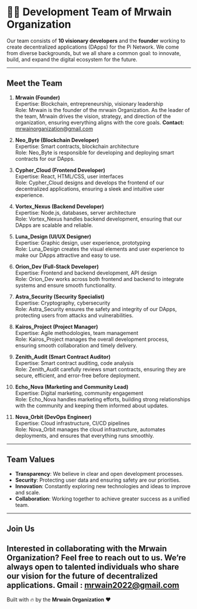 # 👩‍💻 Development Team of Mrwain Organization

Our team consists of **10 visionary developers** and the **founder** working to create decentralized applications (DApps) for the Pi Network. We come from diverse backgrounds, but we all share a common goal: to innovate, build, and expand the digital ecosystem for the future.

---

## Meet the Team

1. **Mrwain (Founder)**  
   Expertise: Blockchain, entrepreneurship, visionary leadership  
   Role: Mrwain is the founder of the mrwain Organization. As the leader of the team, Mrwain drives the vision, strategy, and direction of the organization, ensuring everything aligns with the core goals.
   **Contact:** mrwainorganization@gmail.com

2. **Neo_Byte (Blockchain Developer)**  
   Expertise: Smart contracts, blockchain architecture  
   Role: Neo_Byte is responsible for developing and deploying smart contracts for our DApps.

3. **Cypher_Cloud (Frontend Developer)**  
   Expertise: React, HTML/CSS, user interfaces  
   Role: Cypher_Cloud designs and develops the frontend of our decentralized applications, ensuring a sleek and intuitive user experience.

4. **Vortex_Nexus (Backend Developer)**  
   Expertise: Node.js, databases, server architecture  
   Role: Vortex_Nexus handles backend development, ensuring that our DApps are scalable and reliable.

5. **Luna_Design (UI/UX Designer)**  
   Expertise: Graphic design, user experience, prototyping  
   Role: Luna_Design creates the visual elements and user experience to make our DApps attractive and easy to use.

6. **Orion_Dev (Full-Stack Developer)**  
   Expertise: Frontend and backend development, API design  
   Role: Orion_Dev works across both frontend and backend to integrate systems and ensure smooth functionality.

7. **Astra_Security (Security Specialist)**  
   Expertise: Cryptography, cybersecurity  
   Role: Astra_Security ensures the safety and integrity of our DApps, protecting users from attacks and vulnerabilities.

8. **Kairos_Project (Project Manager)**  
   Expertise: Agile methodologies, team management  
   Role: Kairos_Project manages the overall development process, ensuring smooth collaboration and timely delivery.

9. **Zenith_Audit (Smart Contract Auditor)**  
   Expertise: Smart contract auditing, code analysis  
   Role: Zenith_Audit carefully reviews smart contracts, ensuring they are secure, efficient, and error-free before deployment.

10. **Echo_Nova (Marketing and Community Lead)**  
   Expertise: Digital marketing, community engagement  
   Role: Echo_Nova handles marketing efforts, building strong relationships with the community and keeping them informed about updates.

11. **Nova_Orbit (DevOps Engineer)**  
    Expertise: Cloud infrastructure, CI/CD pipelines  
    Role: Nova_Orbit manages the cloud infrastructure, automates deployments, and ensures that everything runs smoothly.

---

## Team Values

- **Transparency**: We believe in clear and open development processes.
- **Security**: Protecting user data and ensuring safety are our priorities.
- **Innovation**: Constantly exploring new technologies and ideas to improve and scale.
- **Collaboration**: Working together to achieve greater success as a unified team.

---

## Join Us

Interested in collaborating with the **Mrwain Organization**? Feel free to reach out to us. We’re always open to talented individuals who share our vision for the future of decentralized applications.
Gmail : mrwain2022@gmail.com
---

Built with 🔥 by the **Mrwain Organization** ❤️
